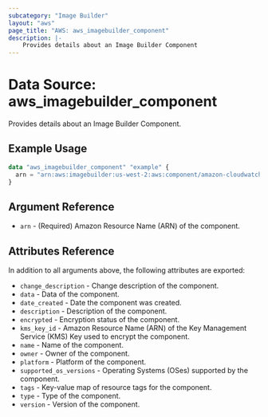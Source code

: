 ```yaml
---
subcategory: "Image Builder"
layout: "aws"
page_title: "AWS: aws_imagebuilder_component"
description: |-
    Provides details about an Image Builder Component
---
```


# Data Source: aws_imagebuilder_component

Provides details about an Image Builder Component.

## Example Usage

```terraform
data "aws_imagebuilder_component" "example" {
  arn = "arn:aws:imagebuilder:us-west-2:aws:component/amazon-cloudwatch-agent-linux/1.0.0"
}
```

## Argument Reference

* `arn` - (Required) Amazon Resource Name (ARN) of the component.

## Attributes Reference

In addition to all arguments above, the following attributes are exported:

* `change_description` - Change description of the component.
* `data` - Data of the component.
* `date_created` - Date the component was created.
* `description` - Description of the component.
* `encrypted` - Encryption status of the component.
* `kms_key_id` - Amazon Resource Name (ARN) of the Key Management Service (KMS) Key used to encrypt the component.
* `name` - Name of the component.
* `owner` - Owner of the component.
* `platform` - Platform of the component.
* `supported_os_versions` - Operating Systems (OSes) supported by the component.
* `tags` - Key-value map of resource tags for the component.
* `type` - Type of the component.
* `version` - Version of the component.
